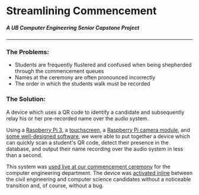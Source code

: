 # Streamlining Commencement
##### A UB Computer Engineering Senior Capstone Project
---
### The Problems:
- Students are frequently flustered and confused when being shepherded through the commencement queues
- Names at the ceremony are often pronounced incorrectly
- The order in which the students walk must be recorded

### The Solution:
A device which uses a QR code to identify a candidate and subsequently relay his or her pre-recorded name over the audio system.

Using a [Raspberry Pi 3](https://www.raspberrypi.org/products/raspberry-pi-3-model-b/), a [touchscreen](https://www.raspberrypi.org/products/raspberry-pi-touch-display/), a [Raspberry Pi camera module](https://www.raspberrypi.org/products/camera-module-v2/), and [some well-designed software](https://github.com/boothandrewd/Commencement-Scanner), we were able to put together a device which can quickly scan a student's QR code, detect their presence in the database, and output their name recording over the audio system in less than a second.

This system was [used live at our commencement ceremony](https://youtu.be/C3w5u50MtWU?list=PLz7b7fCvZsynF3NaRitjIxJNzODz9Sk7K&t=1365) for the computer engineering department. The device was [activated inline](https://youtu.be/C3w5u50MtWU?list=PLz7b7fCvZsynF3NaRitjIxJNzODz9Sk7K&t=1182) between the civil engineering and computer science candidates without a noticeable transition and, of course, without a bug.
